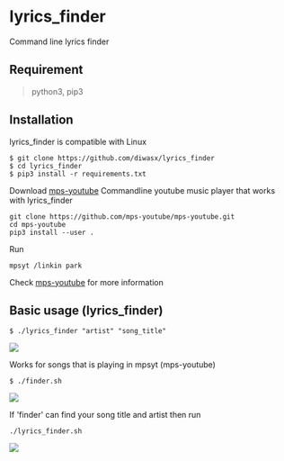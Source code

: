 # lyrics_finder
Command line lyrics finder

## Requirement
>python3, pip3

## Installation

lyrics_finder is compatible with Linux
```
$ git clone https://github.com/diwasx/lyrics_finder
$ cd lyrics_finder
$ pip3 install -r requirements.txt
```
Download [mps-youtube](https://github.com/mps-youtube/mps-youtube)
Commandline youtube music player that works with lyrics_finder
```
git clone https://github.com/mps-youtube/mps-youtube.git
cd mps-youtube
pip3 install --user . 
```
Run
```
mpsyt /linkin park
```
Check [mps-youtube](https://github.com/mps-youtube/mps-youtube) for more information

## Basic usage (lyrics_finder)
```
$ ./lyrics_finder "artist" "song_title"
```
<img src="https://diwasx.github.io/img_backup/lyrics_finder/basic.svg">


Works for songs that is playing in mpsyt (mps-youtube)

```
$ ./finder.sh
```
<img src="https://diwasx.github.io/img_backup/lyrics_finder/finder.svg">


If 'finder' can find your song title and artist then
run
```
./lyrics_finder.sh
```
<img src="https://diwasx.github.io/img_backup/lyrics_finder/lyrics_finder.svg">
